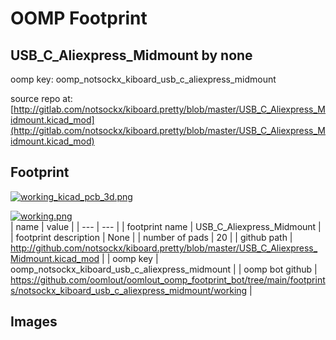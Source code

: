# OOMP Footprint  
## USB_C_Aliexpress_Midmount  by none  
  
oomp key: oomp_notsockx_kiboard_usb_c_aliexpress_midmount  
  
source repo at: [http://gitlab.com/notsockx/kiboard.pretty/blob/master/USB_C_Aliexpress_Midmount.kicad_mod](http://gitlab.com/notsockx/kiboard.pretty/blob/master/USB_C_Aliexpress_Midmount.kicad_mod)  
## Footprint  
  
[![working_kicad_pcb_3d.png](working_kicad_pcb_3d_600.png)](working_kicad_pcb_3d.png)  
  
[![working.png](working_600.png)](working.png)  
| name | value | 
| --- | --- | 
| footprint name | USB_C_Aliexpress_Midmount | 
| footprint description | None | 
| number of pads | 20 | 
| github path | http://github.com/notsockx/kiboard.pretty/blob/master/USB_C_Aliexpress_Midmount.kicad_mod | 
| oomp key | oomp_notsockx_kiboard_usb_c_aliexpress_midmount | 
| oomp bot github | https://github.com/oomlout/oomlout_oomp_footprint_bot/tree/main/footprints/notsockx_kiboard_usb_c_aliexpress_midmount/working | 
## Images  
